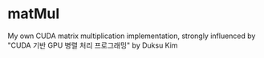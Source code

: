 # matMul
My own CUDA matrix multiplication implementation, strongly influenced by "CUDA 기반 GPU 병렬 처리 프로그래밍" by Duksu Kim
